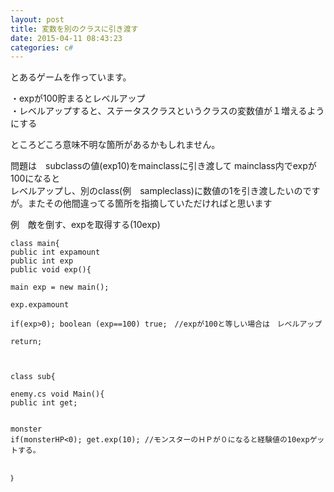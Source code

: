 ```yaml
---
layout: post
title: 変数を別のクラスに引き渡す
date: 2015-04-11 08:43:23
categories: c#
---
```

<!-- {% raw %} -->
<p>とあるゲームを作っています。</p>

<p>・expが100貯まるとレベルアップ<br>
・レベルアップすると、ステータスクラスというクラスの変数値が１増えるようにする</p>

<p>ところどころ意味不明な箇所があるかもしれません。</p>

<p>問題は　subclassの値(exp10)をmainclassに引き渡して mainclass内でexpが100になると<br>
レベルアップし、別のclass(例　sampleclass)に数値の1を引き渡したいのですが。またその他間違ってる箇所を指摘していただければと思います</p>

<p>例　敵を倒す、expを取得する(10exp)</p>

<pre><code>class main{
public int expamount
public int exp
public void exp(){

main exp = new main();

exp.expamount

if(exp&gt;0); boolean (exp==100) true;　//expが100と等しい場合は　レベルアップ

return;



class sub{

enemy.cs void Main(){
public int get;


monster
if(monsterHP&lt;0); get.exp(10); //モンスターのＨＰが０になると経験値の10expゲットする。


｝
</code></pre>
<!-- {% endraw %} -->
